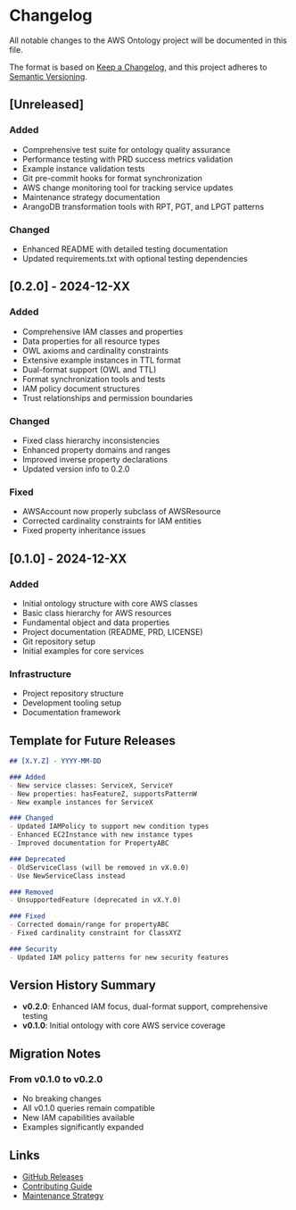 # Changelog

All notable changes to the AWS Ontology project will be documented in this file.

The format is based on [Keep a Changelog](https://keepachangelog.com/en/1.0.0/),
and this project adheres to [Semantic Versioning](https://semver.org/spec/v2.0.0.html).

## [Unreleased]

### Added
- Comprehensive test suite for ontology quality assurance
- Performance testing with PRD success metrics validation
- Example instance validation tests
- Git pre-commit hooks for format synchronization
- AWS change monitoring tool for tracking service updates
- Maintenance strategy documentation
- ArangoDB transformation tools with RPT, PGT, and LPGT patterns

### Changed
- Enhanced README with detailed testing documentation
- Updated requirements.txt with optional testing dependencies

## [0.2.0] - 2024-12-XX

### Added
- Comprehensive IAM classes and properties
- Data properties for all resource types
- OWL axioms and cardinality constraints
- Extensive example instances in TTL format
- Dual-format support (OWL and TTL)
- Format synchronization tools and tests
- IAM policy document structures
- Trust relationships and permission boundaries

### Changed
- Fixed class hierarchy inconsistencies
- Enhanced property domains and ranges
- Improved inverse property declarations
- Updated version info to 0.2.0

### Fixed
- AWSAccount now properly subclass of AWSResource
- Corrected cardinality constraints for IAM entities
- Fixed property inheritance issues

## [0.1.0] - 2024-12-XX

### Added
- Initial ontology structure with core AWS classes
- Basic class hierarchy for AWS resources
- Fundamental object and data properties
- Project documentation (README, PRD, LICENSE)
- Git repository setup
- Initial examples for core services

### Infrastructure
- Project repository structure
- Development tooling setup
- Documentation framework

## Template for Future Releases

```markdown
## [X.Y.Z] - YYYY-MM-DD

### Added
- New service classes: ServiceX, ServiceY
- New properties: hasFeatureZ, supportsPatternW
- New example instances for ServiceX

### Changed
- Updated IAMPolicy to support new condition types
- Enhanced EC2Instance with new instance types
- Improved documentation for PropertyABC

### Deprecated
- OldServiceClass (will be removed in vX.0.0)
- Use NewServiceClass instead

### Removed
- UnsupportedFeature (deprecated in vX.Y.0)

### Fixed
- Corrected domain/range for propertyABC
- Fixed cardinality constraint for ClassXYZ

### Security
- Updated IAM policy patterns for new security features
```

## Version History Summary

- **v0.2.0**: Enhanced IAM focus, dual-format support, comprehensive testing
- **v0.1.0**: Initial ontology with core AWS service coverage

## Migration Notes

### From v0.1.0 to v0.2.0
- No breaking changes
- All v0.1.0 queries remain compatible
- New IAM capabilities available
- Examples significantly expanded

## Links
- [GitHub Releases](https://github.com/ArthurKeen/AWS_Ontology/releases)
- [Contributing Guide](README.md#development)
- [Maintenance Strategy](docs/MAINTENANCE_STRATEGY.md) 